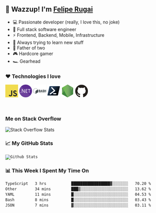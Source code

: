 ## 👋 Wazzup! I'm [Felipe Rugai](mailto:felrugai@gmail.com)

- 💻 Passionate developer (really, I love this, no joke)
- 📝 Full stack software engineer
- ⚡ Frontend, Backend, Mobile, Infrastructure
- 🌱 Always trying to learn new stuff
- 👶 Father of two
- 🎮 Hardcore gamer
- 🏎️ Gearhead

### ❤️ Technologies I love

<code><img height="40" src="https://raw.githubusercontent.com/github/explore/80688e429a7d4ef2fca1e82350fe8e3517d3494d/topics/javascript/javascript.png"></code>
<code><img height="40" src="https://raw.githubusercontent.com/github/explore/93d8a67084f94b2a444e510199a6e7622e5b09a3/topics/dotnet/dotnet.png"></code>
<code><img height="40" src="https://raw.githubusercontent.com/github/explore/80688e429a7d4ef2fca1e82350fe8e3517d3494d/topics/bash/bash.png"></code>
<code><img height="40" src="https://raw.githubusercontent.com/github/explore/80688e429a7d4ef2fca1e82350fe8e3517d3494d/topics/powershell/powershell.png"></code>
<code><img height="40" src="https://raw.githubusercontent.com/github/explore/80688e429a7d4ef2fca1e82350fe8e3517d3494d/topics/nodejs/nodejs.png"></code>
<code><img height="40" src="https://raw.githubusercontent.com/github/explore/89bdd9644f44d1b12180fd512b95574fe4c54617/topics/github-api/github-api.png"></code>

<br/>

### Me on Stack Overflow
<img height="137px" src="https://stackoverflow-card.vercel.app/?userID=4669594&theme=dracula" alt="Stack Overflow Stats" />


### 📈 My GitHub Stats

<code><img src="https://github-readme-stats.vercel.app/api?username=feliperugai&show_icons=true&theme=dracula" alt="Github Stats" /></code>


### 📊 This Week I Spent My Time On

<!--START_SECTION:waka-->

```txt
TypeScript   3 hrs           █████████████████▓░░░░░░░   70.20 %
Other        34 mins         ███▒░░░░░░░░░░░░░░░░░░░░░   13.62 %
YAML         11 mins         █░░░░░░░░░░░░░░░░░░░░░░░░   04.53 %
Bash         8 mins          █░░░░░░░░░░░░░░░░░░░░░░░░   03.43 %
JSON         7 mins          ▓░░░░░░░░░░░░░░░░░░░░░░░░   03.11 %
```

<!--END_SECTION:waka-->
